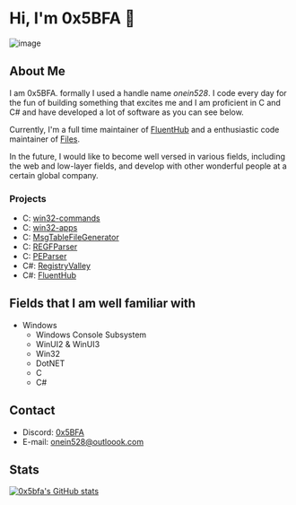 # Hi, I'm 0x5BFA 👋

![image](https://github.com/0x5bfa/0x5bfa/assets/62196528/ac88c9ea-9c6b-401b-a5aa-05b63456b247)

## About Me

I am 0x5BFA. formally I used a handle name *onein528*.
I code every day for the fun of building something that excites me and I am proficient in C and C# and have developed a lot of software as you can see below.

Currently, I'm a full time maintainer of [FluentHub](https://github.com/FluentHub/FluentHub) and a enthusiastic code maintainer of [Files](https://github.com/files-community/files).

In the future, I would like to become well versed in various fields, including the web and low-layer fields, and develop with other wonderful people at a certain global company.

### Projects

- C: [win32-commands](https://github.com/0x5bfa/win32-commands)
- C: [win32-apps](https://github.com/0x5bfa/win32-apps)
- C: [MsgTableFileGenerator](https://github.com/0x5bfa/MsgTableFileGenerator)
- C: [REGFParser](https://github.com/0x5bfa/REGFParser)
- C: [PEParser](https://github.com/0x5bfa/PEParser)
- C#: [RegistryValley](https://github.com/0x5bfa/RegistryValley)
- C#: [FluentHub](https://github.com/FluentHub/FluentHub)

## Fields that I am well familiar with 

- Windows
  - Windows Console Subsystem
  - WinUI2 & WinUI3
  - Win32
  - DotNET
  - C
  - C#

## Contact

- Discord: [0x5BFA](https://discordapp.com/users/926892915362521130)
- E-mail: onein528@outloook.com

## Stats

[![0x5bfa's GitHub stats](https://github-readme-stats.vercel.app/api?username=0x5bfa&show_icons=true&bg_color=00000000)](https://github.com/0x5bfa)
